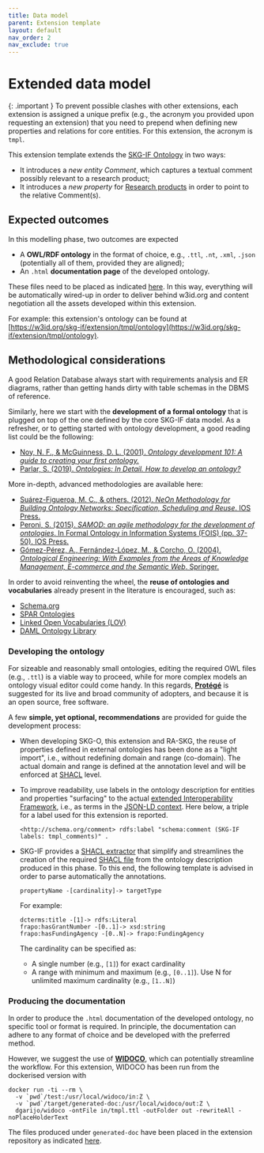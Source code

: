 ```yaml
---
title: Data model
parent: Extension template
layout: default
nav_order: 2
nav_exclude: true
---
```


# Extended data model

{: .important }
To prevent possible clashes with other extensions, each extension is assigned a unique prefix (e.g., the acronym you provided upon requesting an extension) that you need to prepend when defining new properties and relations for core entities. For this extension, the acronym is `tmpl`.

This extension template extends the [SKG-IF Ontology](https://w3id.org/skg-if/ontology/) in two ways:
- It introduces a *new entity Comment*, which captures a textual comment possibly relevant to a research product;
- It introduces a *new property* for [Research products](../../interoperability-framework/docs/research-product) in order to point to the relative Comment(s).


## Expected outcomes
In this modelling phase, two outcomes are expected
- A **OWL/RDF ontology** in the format of choice, e.g., `.ttl`, `.nt`, `.xml`, `.json` (potentially all of them, provided they are aligned);
- An `.html` **documentation page** of the developed ontology.

These files need to be placed as indicated [here](../structure). In this way, everything will be automatically wired-up in order to deliver behind w3id.org and content negotiation all the assets developed within this extension.

For example: this extension's ontology can be found at  [https://w3id.org/skg-if/extension/tmpl/ontology](https://w3id.org/skg-if/extension/tmpl/ontology).


## Methodological considerations
A good Relation Database always start with requirements analysis and ER diagrams, rather than getting hands dirty with table schemas in the DBMS of reference.

Similarly, here we start with the **development of a formal ontology** that is plugged on top of the one defined by the core SKG-IF data model. As a refresher, or to getting started with ontology development, a good reading list could be the following:
- [Noy, N. F., & McGuinness, D. L. (2001). *Ontology development 101: A guide to creating your first ontology.*](https://protege.stanford.edu/publications/ontology_development/ontology101.pdf)
- [Parlar, S. (2019). *Ontologies: In Detail. How to develop an ontology?*](https://medium.com/analytics-vidhya/ontologies-in-detail-2916f9226133)

More in-depth, advanced methodologies are available here:
- [Suárez-Figueroa, M. C., & others. (2012). *NeOn Methodology for Building Ontology Networks: Specification, Scheduling and Reuse*. IOS Press.](https://oa.upm.es/3879/2/MARIA_DEL-_CARMEN_SUAREZ_DE_FIGUEROA_BAONZA.pdf)
- [Peroni, S. (2015). *SAMOD: an agile methodology for the development of ontologies*. In Formal Ontology in Information Systems (FOIS) (pp. 37-50). IOS Press.](https://essepuntato.it/samod/)
- [Gómez-Pérez, A., Fernández-López, M., & Corcho, O. (2004). *Ontological Engineering: With Examples from the Areas of Knowledge Management, E-commerce and the Semantic Web*. Springer.](https://link.springer.com/book/10.1007/b97353)

In order to avoid reinventing the wheel, the **reuse of ontologies and vocabularies** already present in the literature is encouraged, such as:
- [Schema.org](https://schema.org)
- [SPAR Ontologies](http://www.sparontologies.net)
- [Linked Open Vocabularies (LOV)](https://lov.linkeddata.es/dataset/lov/)
- [DAML Ontology Library](https://www.daml.org/ontologies/)

### Developing the ontology
For sizeable and reasonably small ontologies, editing the required OWL files (e.g., `.ttl`) is a viable way to proceed, while for more complex models an ontology visual editor could come handy. 
In this regards, [**Protégé**](https://protege.stanford.edu) is suggested for its live and broad community of adopters, and because it is an open source, free software.

A few **simple, yet optional, recommendations** are provided for guide the development process:
- When developing SKG-O, this extension and RA-SKG, the reuse of properties defined in external ontologies has been done as a "light import", i.e., without redefining domain and range (co-domain). The actual domain and range is defined at the annotation level and will be enforced at [SHACL](./shacl) level.
- To improve readability, use labels in the ontology description for entities and properties "surfacing" to the actual [extended Interoperability Framework](../extended-interoperability-framework/), i.e., as terms in the [JSON-LD context](../context/). Here below, a triple for a label used for this extension is reported.

    ```
    <http://schema.org/comment> rdfs:label "schema:comment (SKG-IF labels: tmpl_comments)" .
    ```

-  SKG-IF provides a [SHACL extractor](https://github.com/skg-if/shacl-extractor) that simplify and streamlines the creation of the required [SHACL file](./shacl) from the ontology description produced in this phase. To this end, the following template is advised in order to parse automatically the annotations.

    ```
    propertyName -[cardinality]-> targetType
    ```

    For example:

    ```
    dcterms:title -[1]-> rdfs:Literal
    frapo:hasGrantNumber -[0..1]-> xsd:string
    frapo:hasFundingAgency -[0..N]-> frapo:FundingAgency
    ```

    The cardinality can be specified as:
    - A single number (e.g., `[1]`) for exact cardinality
    - A range with minimum and maximum (e.g., `[0..1]`). Use N for unlimited maximum cardinality (e.g., `[1..N]`)

### Producing the documentation
In order to produce the `.html` documentation of the developed ontology, no specific tool or format is required. 
In principle, the documentation can adhere to any format of choice and be developed with the preferred method.

However, we suggest the use of [**WIDOCO**](https://github.com/dgarijo/Widoco), which can potentially streamline the workflow.
For this extension, WIDOCO has been run from the dockerised version with
```
docker run -ti --rm \
  -v `pwd`/test:/usr/local/widoco/in:Z \
  -v `pwd`/target/generated-doc:/usr/local/widoco/out:Z \
  dgarijo/widoco -ontFile in/tmpl.ttl -outFolder out -rewriteAll -noPlaceHolderText
```
The files produced under `generated-doc` have been placed in the extension repository as indicated [here](../structure).
